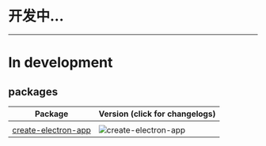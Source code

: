 # 开发中...

---

# In development

## packages

| Package                             | Version (click for changelogs)                                                                                       |
| ----------------------------------- | :------------------------------------------------------------------------------------------------------------------- |
|                                     |
| [create-electron-app](packages/cli) | ![create-electron-app](https://img.shields.io/npm/v/@zzhaon/create-electron-app?color=red&label=create-electron-app) |
